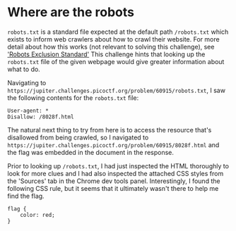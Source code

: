 # Where are the robots

`robots.txt` is a standard file expected at the default path `/robots.txt` which
exists to inform web crawlers about how to crawl their website. For more detail
about how this works (not relevant to solving this challenge), see ['Robots Exclusion Standard'](https://en.wikipedia.org/wiki/Robots_exclusion_standard)
This challenge hints that looking up the `robots.txt` file of the given webpage
would give greater information about what to do.

Navigating to `https://jupiter.challenges.picoctf.org/problem/60915/robots.txt`,
I saw the following contents for the `robots.txt` file:

```
User-agent: *
Disallow: /8028f.html
```

The natural next thing to try from here is to access the resource that's 
disallowed from being crawled, so I navigated to `https://jupiter.challenges.picoctf.org/problem/60915/8028f.html`
and the flag was embedded in the document in the response.

Prior to looking up `/robots.txt`, I had just inspected the HTML thoroughly to
look for more clues and I had also inspected the attached CSS styles from the
'Sources' tab in the Chrome dev tools panel. Interestingly, I found the 
following CSS rule, but it seems that it ultimately wasn't there to help me
find the flag.

```
flag {
    color: red;
}
```
